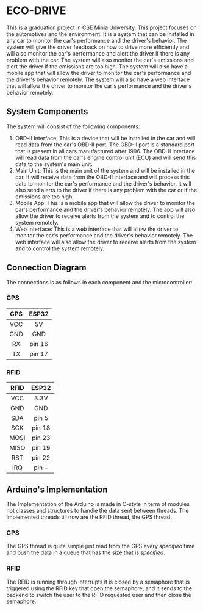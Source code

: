 # ECO-DRIVE
This is a graduation project in CSE Minia University. This project focuses on the automotives and the environment. 
It is a system that can be installed in any car to monitor the car's performance and the driver's behavior.
The system will give the driver feedback on how to drive more efficiently and will also monitor the car's 
performance and alert the driver if there is any problem with the car.
The system will also monitor the car's emissions and alert the driver if the emissions are too high. 
The system will also have a mobile app that will allow the driver to monitor the car's performance and the driver's behavior remotely.
The system will also have a web interface that will allow the driver to monitor the car's performance and the driver's behavior remotely.

## System Components
The system will consist of the following components:
1. OBD-II Interface: This is a device that will be installed in the car and will read data from the car's OBD-II port. The OBD-II port is a standard port that is present in all cars manufactured after 1996. The OBD-II interface will read data from the car's engine control unit (ECU) and will send this data to the system's main unit.
2. Main Unit: This is the main unit of the system and will be installed in the car. It will receive data from the OBD-II interface and will process this data to monitor the car's performance and the driver's behavior. It will also send alerts to the driver if there is any problem with the car or if the emissions are too high.
3. Mobile App: This is a mobile app that will allow the driver to monitor the car's performance and the driver's behavior remotely. The app will also allow the driver to receive alerts from the system and to control the system remotely.
4. Web Interface: This is a web interface that will allow the driver to monitor the car's performance and the driver's behavior remotely. The web interface will also allow the driver to receive alerts from the system and to control the system remotely.

## Connection Diagram
The connections is as follows in each component and the microcontroller:
### GPS

| GPS | ESP32  |
|:---:|:------:|
| VCC |   5V   |
| GND |  GND   |
| RX  | pin 16 |
| TX  | pin 17 |


### RFID


| RFID |  ESP32  |
|:----:|:-------:|
| VCC  |   3.3V  |
| GND  |   GND   |
|  SDA | pin 5   |
|  SCK | pin 18  |
| MOSI | pin 23  |
| MISO | pin 19  |
|  RST | pin 22  |
|  IRQ | pin -   |


## Arduino's Implementation
The Implementation of the Arduino is made in C-style in term of modules not classes and structures to handle the data sent between threads.
The Implemented threads till now are the RFID thread, the GPS thread.

### GPS
The GPS thread is quite simple just read from the GPS every *specified* time and push the data in a queue that has the size that is *specified*.

### RFID
The RFID is running through interrupts it is closed by a semaphore that is triggered using the RFID key that open the semaphore, and it sends to the backend to
switch the user to the RFID requested user and then close the semaphore.

